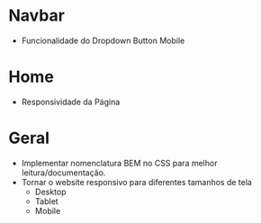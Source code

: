 # Navbar
- Funcionalidade do Dropdown Button Mobile

# Home
- Responsividade da Página

# Geral
- Implementar nomenclatura BEM no CSS para melhor leitura/documentação.
- Tornar o website responsivo para diferentes tamanhos de tela
    - Desktop
    - Tablet
    - Mobile